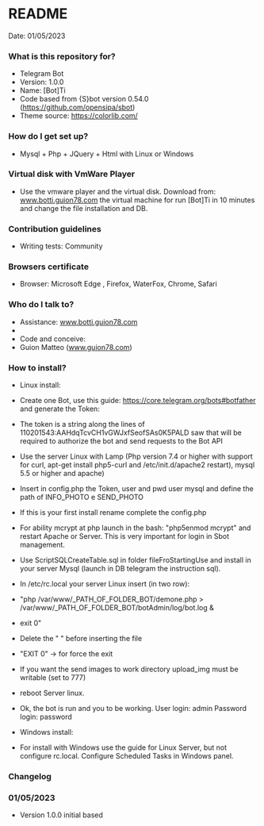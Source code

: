 # README #

Date: 01/05/2023

### What is this repository for? ###

* Telegram Bot
* Version: 1.0.0
* Name: [Bot]Ti
* Code based from {S}bot version 0.54.0 (https://github.com/opensipa/sbot)
* Theme source: https://colorlib.com/

### How do I get set up? ###

* Mysql + Php + JQuery + Html with Linux or Windows

### Virtual disk with VmWare Player ###

* Use the vmware player and the virtual disk. Download from: www.botti.guion78.com the virtual machine for run [Bot]Ti in 10 minutes and change the file installation and DB.

### Contribution guidelines ###

* Writing tests: Community

### Browsers certificate ###

* Browser: Microsoft Edge , Firefox, WaterFox, Chrome, Safari

### Who do I talk to? ###

* Assistance: www.botti.guion78.com
* 
* Code and conceive:
* Guion Matteo (www.guion78.com)


### How to install? ###

* Linux install:
* Create one Bot, use this guide: https://core.telegram.org/bots#botfather and generate the Token:
* The token is a string along the lines of 110201543:AAHdqTcvCH1vGWJxfSeofSAs0K5PALD saw that will be required to authorize the bot and send requests to the Bot API
* Use the server Linux with Lamp (Php version 7.4 or higher with support for curl, apt-get install php5-curl and /etc/init.d/apache2 restart), mysql 5.5 or higher and apache)
* Insert in config.php the Token, user and pwd user mysql and define the path of INFO_PHOTO e SEND_PHOTO
* If this is your first install rename complete the config.php
* For ability mcrypt at php launch in the bash: "php5enmod mcrypt" and restart Apache or Server. This is very important for login in Sbot management.
* Use ScriptSQLCreateTable.sql in folder fileFroStartingUse and install in your server Mysql (launch in DB telegram the instruction sql).
* In /etc/rc.local your server Linux insert (in two row):
* "php /var/www/_PATH_OF_FOLDER_BOT/demone.php > /var/www/_PATH_OF_FOLDER_BOT/botAdmin/log/bot.log & 
* exit 0"
* Delete the " " before inserting the file
* "EXIT 0" -> for force the exit
* If you want the send images to work directory upload_img must be writable (set to 777)
* reboot Server linux.
* Ok, the bot is run and you to be working. User login: admin Password login: password

* Windows install:
* For install with Windows use the guide for Linux Server, but not configure rc.local. Configure Scheduled Tasks in Windows panel.


### Changelog ###

### 01/05/2023 ###
* Version 1.0.0 initial based